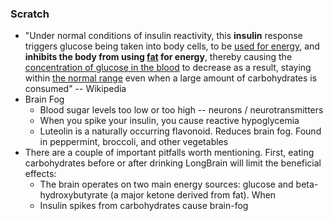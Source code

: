 ### Scratch

- "Under normal conditions of insulin reactivity, this **insulin** response triggers glucose being taken into body cells, to be [used for energy](https://en.wikipedia.org/wiki/Metabolism), and **inhibits the body from using [fat](https://en.wikipedia.org/wiki/Fat) for energy**, thereby causing the [concentration of glucose in the blood](https://en.wikipedia.org/wiki/Blood_sugar) to decrease as a result, staying within [the normal range](https://en.wikipedia.org/wiki/Reference_ranges_for_blood_tests#Blood_glucose_reference_ranges) even when a large amount of carbohydrates is consumed" -- Wikipedia 
- Brain Fog 
  - Blood sugar levels too low or too high -- neurons / neurotransmitters
  - When you spike your insulin, you cause reactive hypoglycemia
  - Luteolin is a naturally occurring flavonoid. Reduces brain fog. Found in peppermint, broccoli, and other vegetables
- There are a couple of important pitfalls worth mentioning. First, eating carbohydrates before or after drinking LongBrain will limit the beneficial effects:
  - The brain operates on two main energy sources: glucose and beta-hydroxybutyrate (a major ketone derived from fat). When 
  - Insulin spikes from carbohydrates cause brain-fog